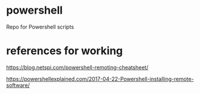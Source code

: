 # powershell
Repo for Powershell scripts

# references for working
https://blog.netspi.com/powershell-remoting-cheatsheet/

https://powershellexplained.com/2017-04-22-Powershell-installing-remote-software/
